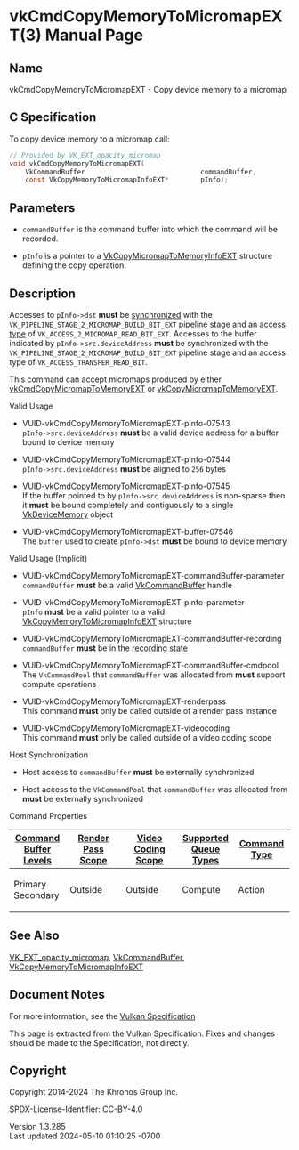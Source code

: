 # vkCmdCopyMemoryToMicromapEXT(3) Manual Page

## Name

vkCmdCopyMemoryToMicromapEXT - Copy device memory to a micromap



## <a href="#_c_specification" class="anchor"></a>C Specification

To copy device memory to a micromap call:

``` c
// Provided by VK_EXT_opacity_micromap
void vkCmdCopyMemoryToMicromapEXT(
    VkCommandBuffer                             commandBuffer,
    const VkCopyMemoryToMicromapInfoEXT*        pInfo);
```

## <a href="#_parameters" class="anchor"></a>Parameters

- `commandBuffer` is the command buffer into which the command will be
  recorded.

- `pInfo` is a pointer to a
  [VkCopyMicromapToMemoryInfoEXT](https://registry.khronos.org/vulkan/specs/1.3-extensions/man/html/VkCopyMicromapToMemoryInfoEXT.html)
  structure defining the copy operation.

## <a href="#_description" class="anchor"></a>Description

Accesses to `pInfo->dst` **must** be <a
href="https://registry.khronos.org/vulkan/specs/1.3-extensions/html/vkspec.html#synchronization-dependencies"
target="_blank" rel="noopener">synchronized</a> with the
`VK_PIPELINE_STAGE_2_MICROMAP_BUILD_BIT_EXT` <a
href="https://registry.khronos.org/vulkan/specs/1.3-extensions/html/vkspec.html#synchronization-pipeline-stages"
target="_blank" rel="noopener">pipeline stage</a> and an <a
href="https://registry.khronos.org/vulkan/specs/1.3-extensions/html/vkspec.html#synchronization-access-types"
target="_blank" rel="noopener">access type</a> of
`VK_ACCESS_2_MICROMAP_READ_BIT_EXT`. Accesses to the buffer indicated by
`pInfo->src.deviceAddress` **must** be synchronized with the
`VK_PIPELINE_STAGE_2_MICROMAP_BUILD_BIT_EXT` pipeline stage and an
access type of `VK_ACCESS_TRANSFER_READ_BIT`.

This command can accept micromaps produced by either
[vkCmdCopyMicromapToMemoryEXT](https://registry.khronos.org/vulkan/specs/1.3-extensions/man/html/vkCmdCopyMicromapToMemoryEXT.html) or
[vkCopyMicromapToMemoryEXT](https://registry.khronos.org/vulkan/specs/1.3-extensions/man/html/vkCopyMicromapToMemoryEXT.html).

Valid Usage

- <a href="#VUID-vkCmdCopyMemoryToMicromapEXT-pInfo-07543"
  id="VUID-vkCmdCopyMemoryToMicromapEXT-pInfo-07543"></a>
  VUID-vkCmdCopyMemoryToMicromapEXT-pInfo-07543  
  `pInfo->src.deviceAddress` **must** be a valid device address for a
  buffer bound to device memory

- <a href="#VUID-vkCmdCopyMemoryToMicromapEXT-pInfo-07544"
  id="VUID-vkCmdCopyMemoryToMicromapEXT-pInfo-07544"></a>
  VUID-vkCmdCopyMemoryToMicromapEXT-pInfo-07544  
  `pInfo->src.deviceAddress` **must** be aligned to `256` bytes

- <a href="#VUID-vkCmdCopyMemoryToMicromapEXT-pInfo-07545"
  id="VUID-vkCmdCopyMemoryToMicromapEXT-pInfo-07545"></a>
  VUID-vkCmdCopyMemoryToMicromapEXT-pInfo-07545  
  If the buffer pointed to by `pInfo->src.deviceAddress` is non-sparse
  then it **must** be bound completely and contiguously to a single
  [VkDeviceMemory](https://registry.khronos.org/vulkan/specs/1.3-extensions/man/html/VkDeviceMemory.html) object

- <a href="#VUID-vkCmdCopyMemoryToMicromapEXT-buffer-07546"
  id="VUID-vkCmdCopyMemoryToMicromapEXT-buffer-07546"></a>
  VUID-vkCmdCopyMemoryToMicromapEXT-buffer-07546  
  The `buffer` used to create `pInfo->dst` **must** be bound to device
  memory

Valid Usage (Implicit)

- <a href="#VUID-vkCmdCopyMemoryToMicromapEXT-commandBuffer-parameter"
  id="VUID-vkCmdCopyMemoryToMicromapEXT-commandBuffer-parameter"></a>
  VUID-vkCmdCopyMemoryToMicromapEXT-commandBuffer-parameter  
  `commandBuffer` **must** be a valid
  [VkCommandBuffer](https://registry.khronos.org/vulkan/specs/1.3-extensions/man/html/VkCommandBuffer.html) handle

- <a href="#VUID-vkCmdCopyMemoryToMicromapEXT-pInfo-parameter"
  id="VUID-vkCmdCopyMemoryToMicromapEXT-pInfo-parameter"></a>
  VUID-vkCmdCopyMemoryToMicromapEXT-pInfo-parameter  
  `pInfo` **must** be a valid pointer to a valid
  [VkCopyMemoryToMicromapInfoEXT](https://registry.khronos.org/vulkan/specs/1.3-extensions/man/html/VkCopyMemoryToMicromapInfoEXT.html)
  structure

- <a href="#VUID-vkCmdCopyMemoryToMicromapEXT-commandBuffer-recording"
  id="VUID-vkCmdCopyMemoryToMicromapEXT-commandBuffer-recording"></a>
  VUID-vkCmdCopyMemoryToMicromapEXT-commandBuffer-recording  
  `commandBuffer` **must** be in the [recording
  state](#commandbuffers-lifecycle)

- <a href="#VUID-vkCmdCopyMemoryToMicromapEXT-commandBuffer-cmdpool"
  id="VUID-vkCmdCopyMemoryToMicromapEXT-commandBuffer-cmdpool"></a>
  VUID-vkCmdCopyMemoryToMicromapEXT-commandBuffer-cmdpool  
  The `VkCommandPool` that `commandBuffer` was allocated from **must**
  support compute operations

- <a href="#VUID-vkCmdCopyMemoryToMicromapEXT-renderpass"
  id="VUID-vkCmdCopyMemoryToMicromapEXT-renderpass"></a>
  VUID-vkCmdCopyMemoryToMicromapEXT-renderpass  
  This command **must** only be called outside of a render pass instance

- <a href="#VUID-vkCmdCopyMemoryToMicromapEXT-videocoding"
  id="VUID-vkCmdCopyMemoryToMicromapEXT-videocoding"></a>
  VUID-vkCmdCopyMemoryToMicromapEXT-videocoding  
  This command **must** only be called outside of a video coding scope

Host Synchronization

- Host access to `commandBuffer` **must** be externally synchronized

- Host access to the `VkCommandPool` that `commandBuffer` was allocated
  from **must** be externally synchronized

Command Properties

<table class="tableblock frame-all grid-all stretch">
<colgroup>
<col style="width: 20%" />
<col style="width: 20%" />
<col style="width: 20%" />
<col style="width: 20%" />
<col style="width: 20%" />
</colgroup>
<thead>
<tr class="header">
<th class="tableblock halign-left valign-top"><a
href="#VkCommandBufferLevel">Command Buffer Levels</a></th>
<th class="tableblock halign-left valign-top"><a
href="#vkCmdBeginRenderPass">Render Pass Scope</a></th>
<th class="tableblock halign-left valign-top"><a
href="#vkCmdBeginVideoCodingKHR">Video Coding Scope</a></th>
<th class="tableblock halign-left valign-top"><a
href="#VkQueueFlagBits">Supported Queue Types</a></th>
<th class="tableblock halign-left valign-top"><a
href="#fundamentals-queueoperation-command-types">Command Type</a></th>
</tr>
</thead>
<tbody>
<tr class="odd">
<td class="tableblock halign-left valign-top"><p>Primary<br />
Secondary</p></td>
<td class="tableblock halign-left valign-top"><p>Outside</p></td>
<td class="tableblock halign-left valign-top"><p>Outside</p></td>
<td class="tableblock halign-left valign-top"><p>Compute</p></td>
<td class="tableblock halign-left valign-top"><p>Action</p></td>
</tr>
</tbody>
</table>

## <a href="#_see_also" class="anchor"></a>See Also

[VK_EXT_opacity_micromap](https://registry.khronos.org/vulkan/specs/1.3-extensions/man/html/VK_EXT_opacity_micromap.html),
[VkCommandBuffer](https://registry.khronos.org/vulkan/specs/1.3-extensions/man/html/VkCommandBuffer.html),
[VkCopyMemoryToMicromapInfoEXT](https://registry.khronos.org/vulkan/specs/1.3-extensions/man/html/VkCopyMemoryToMicromapInfoEXT.html)

## <a href="#_document_notes" class="anchor"></a>Document Notes

For more information, see the <a
href="https://registry.khronos.org/vulkan/specs/1.3-extensions/html/vkspec.html#vkCmdCopyMemoryToMicromapEXT"
target="_blank" rel="noopener">Vulkan Specification</a>

This page is extracted from the Vulkan Specification. Fixes and changes
should be made to the Specification, not directly.

## <a href="#_copyright" class="anchor"></a>Copyright

Copyright 2014-2024 The Khronos Group Inc.

SPDX-License-Identifier: CC-BY-4.0

Version 1.3.285  
Last updated 2024-05-10 01:10:25 -0700
